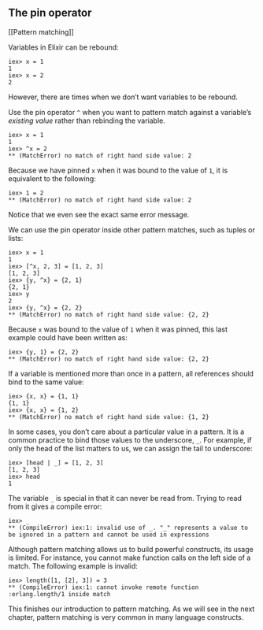 ## The pin operator
[[Pattern matching]]

Variables in Elixir can be rebound:

```
iex> x = 1
1
iex> x = 2
2
```

However, there are times when we don’t want variables to be rebound.

Use the pin operator `^` when you want to pattern match against a variable’s _existing value_ rather than rebinding the variable.

```
iex> x = 1
1
iex> ^x = 2
** (MatchError) no match of right hand side value: 2
```

Because we have pinned `x` when it was bound to the value of `1`, it is equivalent to the following:

```
iex> 1 = 2
** (MatchError) no match of right hand side value: 2
```

Notice that we even see the exact same error message.

We can use the pin operator inside other pattern matches, such as tuples or lists:

```
iex> x = 1
1
iex> [^x, 2, 3] = [1, 2, 3]
[1, 2, 3]
iex> {y, ^x} = {2, 1}
{2, 1}
iex> y
2
iex> {y, ^x} = {2, 2}
** (MatchError) no match of right hand side value: {2, 2}
```

Because `x` was bound to the value of `1` when it was pinned, this last example could have been written as:

```
iex> {y, 1} = {2, 2}
** (MatchError) no match of right hand side value: {2, 2}
```

If a variable is mentioned more than once in a pattern, all references should bind to the same value:

```
iex> {x, x} = {1, 1}
{1, 1}
iex> {x, x} = {1, 2}
** (MatchError) no match of right hand side value: {1, 2}
```

In some cases, you don’t care about a particular value in a pattern. It is a common practice to bind those values to the underscore, `_`. For example, if only the head of the list matters to us, we can assign the tail to underscore:

```
iex> [head | _] = [1, 2, 3]
[1, 2, 3]
iex> head
1
```

The variable `_` is special in that it can never be read from. Trying to read from it gives a compile error:

```
iex> _
** (CompileError) iex:1: invalid use of _. "_" represents a value to be ignored in a pattern and cannot be used in expressions
```

Although pattern matching allows us to build powerful constructs, its usage is limited. For instance, you cannot make function calls on the left side of a match. The following example is invalid:

```
iex> length([1, [2], 3]) = 3
** (CompileError) iex:1: cannot invoke remote function :erlang.length/1 inside match
```

This finishes our introduction to pattern matching. As we will see in the next chapter, pattern matching is very common in many language constructs.